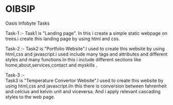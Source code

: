# OIBSIP
Oasis Infobyte Tasks

Task-1 :-
    Task1 is "Landing page". In this i create a simple static webpage on trees.i create this landing page by using html and css.

Task-2 :-
    Task2 is "Portfolio Website".I used to create this website by using html,css and javascript.i used include many tags and attributes 
    and different styles and  many functions.In this i include different sections like home,about,services,contact and myskills .

Task-3 :-    
    Task3 is "Temperature Convertor Website".I used to create this website by using html,css and javascript.iIn this there is 
    conversion between fahrenheit and celcius and kelvin unit and viceversa. And i apply relevant cascading styles to the web page. 
